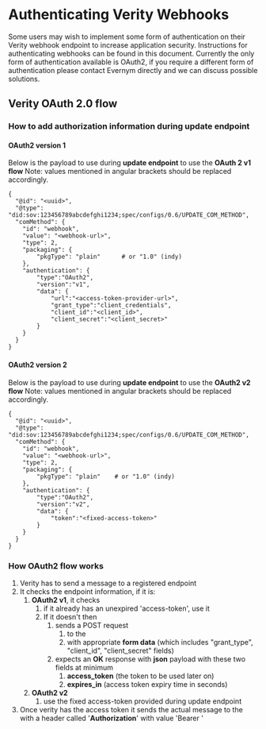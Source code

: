 # Authenticating Verity Webhooks
Some users may wish to implement some form of authentication on their Verity webhook endpoint to increase application security. 
Instructions for authenticating webhooks can be found in this document. Currently the only form of authentication available is OAuth2,
if you require a different form of authentication please contact Evernym directly and we can discuss possible solutions. 

## Verity OAuth 2.0 flow

### How to add authorization information during update endpoint

#### OAuth2 version 1
Below is the payload to use during **update endpoint** to use the **OAuth 2 v1 flow**
Note: values mentioned in angular brackets should be replaced accordingly.
```
{
  "@id": "<uuid>",
  "@type": "did:sov:123456789abcdefghi1234;spec/configs/0.6/UPDATE_COM_METHOD",
  "comMethod": {
    "id": "webhook",
    "value": "<webhook-url>",
    "type": 2,
    "packaging": {
        "pkgType": "plain"      # or "1.0" (indy)
    },
    "authentication": {
        "type":"OAuth2",
        "version":"v1",
        "data": {
            "url":"<access-token-provider-url>",
            "grant_type":"client_credentials",
            "client_id":"<client_id>",
            "client_secret":"<client_secret>"
        }
    }
  }
}
```

#### OAuth2 version 2
Below is the payload to use during **update endpoint** to use the **OAuth2 v2 flow**
Note: values mentioned in angular brackets should be replaced accordingly.
```
{
  "@id": "<uuid>",
  "@type": "did:sov:123456789abcdefghi1234;spec/configs/0.6/UPDATE_COM_METHOD",
  "comMethod": {
    "id": "webhook",
    "value": "<webhook-url>",
    "type": 2,
    "packaging": {
        "pkgType": "plain"    # or "1.0" (indy)
    },
    "authentication": {
        "type":"OAuth2",
        "version":"v2",
        "data": {
            "token":"<fixed-access-token>"
        }
    }
  }
}
```

### How OAuth2 flow works
1. Verity has to send a message to a registered endpoint
2. It checks the endpoint information, if it is:
   1. **OAuth2 v1**, it checks
      1. if it already has an unexpired 'access-token', use it 
      2. If it doesn't then 
         1. sends a POST request
            1. to the **<access-token-provider-url>** 
            2. with appropriate **form data** (which includes "grant_type", "client_id", "client_secret" fields)
         2. expects an **OK** response with **json** payload with these two fields at minimum
            1. **access_token** (the token to be used later on)
            2. **expires_in** (access token expiry time in seconds)
   2. **OAuth2 v2**
      1. use the fixed access-token provided during update endpoint
3. Once verity has the access token
   it sends the actual message to the **<webhook-url>**
   with a header called '**Authorization**' with value 'Bearer **<access-token>**'
